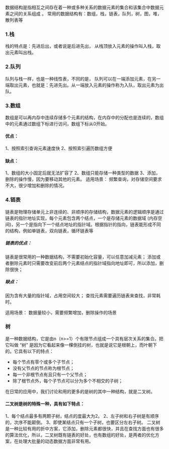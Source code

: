 数据结构是指相互之间存在着一种或多种关系的数据元素的集合和该集合中数据元素之间的关系组成 。
常用的数据结构有：数组，栈，链表，队列，树，图，堆，散列表等

### 1.栈

栈的特点是：先进后出，或者说是后进先出，
从栈顶放入元素的操作叫入栈，取出元素叫出栈。

### 2.队列

队列与栈一样，也是一种线性表，不同的是，
队列可以在一端添加元素，在另一端取出元素，也就是：先进先出。从一端放入元素的操作称为入队，取出元素为出队。

### 3.数组

数组是可以再内存中连续存储多个元素的结构，在内存中的分配也是连续的，数组中的元素通过数组下标进行访问，数组下标从0开始。

#### 优点：

1、按照索引查询元素速度快
2、按照索引遍历数组方便

#### 缺点：

1、数组的大小固定后就无法扩容了
2、数组只能存储一种类型的数据
3、添加，删除的操作慢，因为要移动其他的元素。
适用场景：
频繁查询，对存储空间要求不大，很少增加和删除的情况。

### 4.链表

链表是物理存储单元上非连续的、非顺序的存储结构，数据元素的逻辑顺序是通过链表的指针地址实现，每个元素包含两个结点，一个是存储元素的数据域 (内存空间)，另一个是指向下一个结点地址的指针域。根据指针的指向，链表能形成不同的结构，例如单链表，双向链表，循环链表等

##### 链表的优点：

链表是很常用的一种数据结构，不需要初始化容量，可以任意加减元素；
添加或者删除元素时只需要改变前后两个元素结点的指针域指向地址即可，所以添加，删除很快；

##### 缺点：

因为含有大量的指针域，占用空间较大；
查找元素需要遍历链表来查找，非常耗时。

适用场景：
数据量较小，需要频繁增加，删除操作的场景

### 树

是一种数据结构，它是由n（n>=1）个有限节点组成一个具有层次关系的集合。把它叫做 “树” 是因为它看起来像一棵倒挂的树，也就是说它是根朝上，而叶朝下的。它具有以下的特点：

- 每个节点有零个或多个子节点；
- 没有父节点的节点称为根节点；
- 每一个非根节点有且只有一个父节点；
- 除了根节点外，每个子节点可以分为多个不相交的子树；

在日常的应用中，我们讨论和用的更多的是树的其中一种结构，就是二叉树。

#### 二叉树是树的特殊一种，具有如下特点：

1、每个结点最多有两颗子树，结点的度最大为2。
2、左子树和右子树是有顺序的，次序不能颠倒。
3、即使某结点只有一个子树，也要区分左右子树。
二叉树是一种比较有用的折中方案，它添加，删除元素都很快，并且在查找方面也有很多的算法优化，所以，二叉树既有链表的好处，也有数组的好处，是两者的优化方案，在处理大批量的动态数据方面非常有用。

